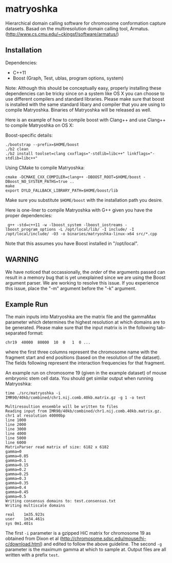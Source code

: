 matryoshka
==========

Hierarchical domain calling software for chromosome conformation capture datasets. Basad on the multiresolution domain calling tool, Armatus. (http://www.cs.cmu.edu/~ckingsf/software/armatus/)

Installation
------------

Dependencies:

* C++11
* Boost (Graph, Test, ublas, program options, system)

Note: Although this should be conceptually easy, properly installing these dependencies can be tricky since on a system like OS X you can choose to use different compilers and standard libraries.  Please make sure that boost is installed with the same standard libary and compiler that you are using to compile Matryoshka. Binaries of Matryoshka will be released as well.

Here is an example of how to compile boost with Clang++ and use Clang++ to compile Matryoshka on OS X:

Boost-specific details:

    ./bootstrap --prefix=$HOME/boost
    ./b2 clean
    ./b2 install toolset=clang cxxflags="-stdlib=libc++" linkflags="-stdlib=libc++"

Using CMake to compile Matryoshka:

    cmake -DCMAKE_CXX_COMPILER=clang++ -DBOOST_ROOT=$HOME/boost -DBoost_NO_SYSTEM_PATHS=true ..
    make
    export DYLD_FALLBACK_LIBRARY_PATH=$HOME/boost/lib

Make sure you substitute `$HOME/boost` with the installation path you desire.

Here is one-liner to compile Matryoshka with G++ given you have the proper dependencies:

     g++ -std=c++11 -w -lboost_system -lboost_iostreams -lboost_program_options -L /opt/local/lib/ -I include/ -I /opt/local/include/ -O3 -o binaries/matryoshka-linux-x64 src/*.cpp 

Note that this assumes you have Boost installed in "/opt/local".

WARNING
-------

We have noticed that occassionally, the *order* of the arguments passed can result in a memory bug that is yet unexplained since we are using the Boost argument parser.  We are working to resolve this issue.  If you experience this issue, place the "-m" argument before the "-k" argument.

Example Run
-----------

The main inputs into Matryoshka are the matrix file and the gammaMax parameter which determines the highest resolution at which domains are to be generated. Please make sure that the input matrix is in the following tab-separated format:

    chr19  40000  80000  10  0   1  0 ...

where the first three columns represent the chromosome name with the fragment start and end positions (based on the resolution of the dataset). The fields following represent the interaction frequencies for that fragment.

An example run on chromosome 19 (given in the example dataset) of mouse embryonic stem cell data. You should get similar output when running Matryoshka:

    time ./src/matryoshka -i IMR90/40kb/combined/chr1.nij.comb.40kb.matrix.gz -g 1 -o test

    Multiresoultion ensemble will be written to files
    Reading input from IMR90/40kb/combined/chr1.nij.comb.40kb.matrix.gz.
    chr1 at resolution 40000bp
    line 1000
    line 2000
    line 3000
    line 4000
    line 5000
    line 6000
    MatrixParser read matrix of size: 6182 x 6182
    gamma=0
    gamma=0.05
    gamma=0.1
    gamma=0.15
    gamma=0.2
    gamma=0.25
    gamma=0.3
    gamma=0.35
    gamma=0.4
    gamma=0.45
    gamma=0.5
    Writing consensus domains to: test.consensus.txt
    Writing multiscale domains

    real    1m35.923s
    user    1m34.461s
    sys 0m1.401s

The first `-i` parameter is a gzipped HiC matrix for chromosome 19 as obtained from Dixon et al (http://chromosome.sdsc.edu/mouse/hi-c/download.html) and edited to follow the above guideline. The second `-g` parameter is the maximum gamma at which to sample at. Output files are all written with a prefix `test`.
